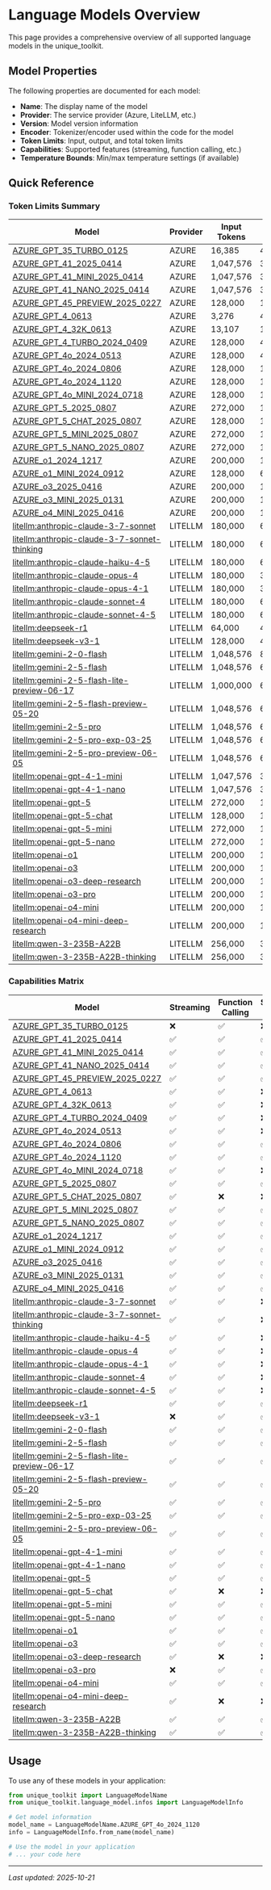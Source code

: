 # Language Models Overview

This page provides a comprehensive overview of all supported language models in the unique_toolkit.

## Model Properties

The following properties are documented for each model:

- **Name**: The display name of the model
- **Provider**: The service provider (Azure, LiteLLM, etc.)
- **Version**: Model version information
- **Encoder**: Tokenizer/encoder used within the code for the model
- **Token Limits**: Input, output, and total token limits
- **Capabilities**: Supported features (streaming, function calling, etc.)
- **Temperature Bounds**: Min/max temperature settings (if available)

## Quick Reference

### Token Limits Summary

| Model | Provider | Input Tokens | Output Tokens | Total Tokens |
|-------|----------|--------------|---------------|--------------|
| [AZURE_GPT_35_TURBO_0125](models/model_AZURE_GPT_35_TURBO_0125.md) | AZURE | 16,385 | 4,096 | 20,481 |
| [AZURE_GPT_41_2025_0414](models/model_AZURE_GPT_41_2025_0414.md) | AZURE | 1,047,576 | 32,768 | 1,080,344 |
| [AZURE_GPT_41_MINI_2025_0414](models/model_AZURE_GPT_41_MINI_2025_0414.md) | AZURE | 1,047,576 | 32,768 | 1,080,344 |
| [AZURE_GPT_41_NANO_2025_0414](models/model_AZURE_GPT_41_NANO_2025_0414.md) | AZURE | 1,047,576 | 32,768 | 1,080,344 |
| [AZURE_GPT_45_PREVIEW_2025_0227](models/model_AZURE_GPT_45_PREVIEW_2025_0227.md) | AZURE | 128,000 | 16,384 | 144,384 |
| [AZURE_GPT_4_0613](models/model_AZURE_GPT_4_0613.md) | AZURE | 3,276 | 4,915 | 8,191 |
| [AZURE_GPT_4_32K_0613](models/model_AZURE_GPT_4_32K_0613.md) | AZURE | 13,107 | 19,660 | 32,767 |
| [AZURE_GPT_4_TURBO_2024_0409](models/model_AZURE_GPT_4_TURBO_2024_0409.md) | AZURE | 128,000 | 4,096 | 132,096 |
| [AZURE_GPT_4o_2024_0513](models/model_AZURE_GPT_4o_2024_0513.md) | AZURE | 128,000 | 4,096 | 132,096 |
| [AZURE_GPT_4o_2024_0806](models/model_AZURE_GPT_4o_2024_0806.md) | AZURE | 128,000 | 16,384 | 144,384 |
| [AZURE_GPT_4o_2024_1120](models/model_AZURE_GPT_4o_2024_1120.md) | AZURE | 128,000 | 16,384 | 144,384 |
| [AZURE_GPT_4o_MINI_2024_0718](models/model_AZURE_GPT_4o_MINI_2024_0718.md) | AZURE | 128,000 | 16,384 | 144,384 |
| [AZURE_GPT_5_2025_0807](models/model_AZURE_GPT_5_2025_0807.md) | AZURE | 272,000 | 128,000 | 400,000 |
| [AZURE_GPT_5_CHAT_2025_0807](models/model_AZURE_GPT_5_CHAT_2025_0807.md) | AZURE | 128,000 | 16,384 | 144,384 |
| [AZURE_GPT_5_MINI_2025_0807](models/model_AZURE_GPT_5_MINI_2025_0807.md) | AZURE | 272,000 | 128,000 | 400,000 |
| [AZURE_GPT_5_NANO_2025_0807](models/model_AZURE_GPT_5_NANO_2025_0807.md) | AZURE | 272,000 | 128,000 | 400,000 |
| [AZURE_o1_2024_1217](models/model_AZURE_o1_2024_1217.md) | AZURE | 200,000 | 100,000 | 300,000 |
| [AZURE_o1_MINI_2024_0912](models/model_AZURE_o1_MINI_2024_0912.md) | AZURE | 128,000 | 65,536 | 193,536 |
| [AZURE_o3_2025_0416](models/model_AZURE_o3_2025_0416.md) | AZURE | 200,000 | 100,000 | 300,000 |
| [AZURE_o3_MINI_2025_0131](models/model_AZURE_o3_MINI_2025_0131.md) | AZURE | 200,000 | 100,000 | 300,000 |
| [AZURE_o4_MINI_2025_0416](models/model_AZURE_o4_MINI_2025_0416.md) | AZURE | 200,000 | 100,000 | 300,000 |
| [litellm:anthropic-claude-3-7-sonnet](models/model_litellm:anthropic-claude-3-7-sonnet.md) | LITELLM | 180,000 | 64,000 | 244,000 |
| [litellm:anthropic-claude-3-7-sonnet-thinking](models/model_litellm:anthropic-claude-3-7-sonnet-thinking.md) | LITELLM | 180,000 | 64,000 | 244,000 |
| [litellm:anthropic-claude-haiku-4-5](models/model_litellm:anthropic-claude-haiku-4-5.md) | LITELLM | 180,000 | 64,000 | 244,000 |
| [litellm:anthropic-claude-opus-4](models/model_litellm:anthropic-claude-opus-4.md) | LITELLM | 180,000 | 32,000 | 212,000 |
| [litellm:anthropic-claude-opus-4-1](models/model_litellm:anthropic-claude-opus-4-1.md) | LITELLM | 180,000 | 32,000 | 212,000 |
| [litellm:anthropic-claude-sonnet-4](models/model_litellm:anthropic-claude-sonnet-4.md) | LITELLM | 180,000 | 64,000 | 244,000 |
| [litellm:anthropic-claude-sonnet-4-5](models/model_litellm:anthropic-claude-sonnet-4-5.md) | LITELLM | 180,000 | 64,000 | 244,000 |
| [litellm:deepseek-r1](models/model_litellm:deepseek-r1.md) | LITELLM | 64,000 | 4,000 | 68,000 |
| [litellm:deepseek-v3-1](models/model_litellm:deepseek-v3-1.md) | LITELLM | 128,000 | 4,000 | 132,000 |
| [litellm:gemini-2-0-flash](models/model_litellm:gemini-2-0-flash.md) | LITELLM | 1,048,576 | 8,192 | 1,056,768 |
| [litellm:gemini-2-5-flash](models/model_litellm:gemini-2-5-flash.md) | LITELLM | 1,048,576 | 65,536 | 1,114,112 |
| [litellm:gemini-2-5-flash-lite-preview-06-17](models/model_litellm:gemini-2-5-flash-lite-preview-06-17.md) | LITELLM | 1,000,000 | 64,000 | 1,064,000 |
| [litellm:gemini-2-5-flash-preview-05-20](models/model_litellm:gemini-2-5-flash-preview-05-20.md) | LITELLM | 1,048,576 | 65,536 | 1,114,112 |
| [litellm:gemini-2-5-pro](models/model_litellm:gemini-2-5-pro.md) | LITELLM | 1,048,576 | 65,536 | 1,114,112 |
| [litellm:gemini-2-5-pro-exp-03-25](models/model_litellm:gemini-2-5-pro-exp-03-25.md) | LITELLM | 1,048,576 | 65,536 | 1,114,112 |
| [litellm:gemini-2-5-pro-preview-06-05](models/model_litellm:gemini-2-5-pro-preview-06-05.md) | LITELLM | 1,048,576 | 65,536 | 1,114,112 |
| [litellm:openai-gpt-4-1-mini](models/model_litellm:openai-gpt-4-1-mini.md) | LITELLM | 1,047,576 | 32,768 | 1,080,344 |
| [litellm:openai-gpt-4-1-nano](models/model_litellm:openai-gpt-4-1-nano.md) | LITELLM | 1,047,576 | 32,768 | 1,080,344 |
| [litellm:openai-gpt-5](models/model_litellm:openai-gpt-5.md) | LITELLM | 272,000 | 128,000 | 400,000 |
| [litellm:openai-gpt-5-chat](models/model_litellm:openai-gpt-5-chat.md) | LITELLM | 128,000 | 16,384 | 144,384 |
| [litellm:openai-gpt-5-mini](models/model_litellm:openai-gpt-5-mini.md) | LITELLM | 272,000 | 128,000 | 400,000 |
| [litellm:openai-gpt-5-nano](models/model_litellm:openai-gpt-5-nano.md) | LITELLM | 272,000 | 128,000 | 400,000 |
| [litellm:openai-o1](models/model_litellm:openai-o1.md) | LITELLM | 200,000 | 100,000 | 300,000 |
| [litellm:openai-o3](models/model_litellm:openai-o3.md) | LITELLM | 200,000 | 100,000 | 300,000 |
| [litellm:openai-o3-deep-research](models/model_litellm:openai-o3-deep-research.md) | LITELLM | 200,000 | 100,000 | 300,000 |
| [litellm:openai-o3-pro](models/model_litellm:openai-o3-pro.md) | LITELLM | 200,000 | 100,000 | 300,000 |
| [litellm:openai-o4-mini](models/model_litellm:openai-o4-mini.md) | LITELLM | 200,000 | 100,000 | 300,000 |
| [litellm:openai-o4-mini-deep-research](models/model_litellm:openai-o4-mini-deep-research.md) | LITELLM | 200,000 | 100,000 | 300,000 |
| [litellm:qwen-3-235B-A22B](models/model_litellm:qwen-3-235B-A22B.md) | LITELLM | 256,000 | 32,768 | 288,768 |
| [litellm:qwen-3-235B-A22B-thinking](models/model_litellm:qwen-3-235B-A22B-thinking.md) | LITELLM | 256,000 | 32,768 | 288,768 |

### Capabilities Matrix

| Model | Streaming | Function Calling | Structured Output | Reasoning |
|-------|-----------|------------------|-------------------|-----------|
| [AZURE_GPT_35_TURBO_0125](models/model_AZURE_GPT_35_TURBO_0125.md) | ❌ | ✅ | ❌ | ❌ |
| [AZURE_GPT_41_2025_0414](models/model_AZURE_GPT_41_2025_0414.md) | ✅ | ✅ | ✅ | ❌ |
| [AZURE_GPT_41_MINI_2025_0414](models/model_AZURE_GPT_41_MINI_2025_0414.md) | ✅ | ✅ | ✅ | ❌ |
| [AZURE_GPT_41_NANO_2025_0414](models/model_AZURE_GPT_41_NANO_2025_0414.md) | ✅ | ✅ | ✅ | ❌ |
| [AZURE_GPT_45_PREVIEW_2025_0227](models/model_AZURE_GPT_45_PREVIEW_2025_0227.md) | ✅ | ✅ | ✅ | ❌ |
| [AZURE_GPT_4_0613](models/model_AZURE_GPT_4_0613.md) | ✅ | ✅ | ❌ | ❌ |
| [AZURE_GPT_4_32K_0613](models/model_AZURE_GPT_4_32K_0613.md) | ✅ | ✅ | ❌ | ❌ |
| [AZURE_GPT_4_TURBO_2024_0409](models/model_AZURE_GPT_4_TURBO_2024_0409.md) | ✅ | ✅ | ❌ | ❌ |
| [AZURE_GPT_4o_2024_0513](models/model_AZURE_GPT_4o_2024_0513.md) | ✅ | ✅ | ❌ | ❌ |
| [AZURE_GPT_4o_2024_0806](models/model_AZURE_GPT_4o_2024_0806.md) | ✅ | ✅ | ✅ | ❌ |
| [AZURE_GPT_4o_2024_1120](models/model_AZURE_GPT_4o_2024_1120.md) | ✅ | ✅ | ✅ | ❌ |
| [AZURE_GPT_4o_MINI_2024_0718](models/model_AZURE_GPT_4o_MINI_2024_0718.md) | ✅ | ✅ | ❌ | ❌ |
| [AZURE_GPT_5_2025_0807](models/model_AZURE_GPT_5_2025_0807.md) | ✅ | ✅ | ✅ | ✅ |
| [AZURE_GPT_5_CHAT_2025_0807](models/model_AZURE_GPT_5_CHAT_2025_0807.md) | ✅ | ❌ | ❌ | ❌ |
| [AZURE_GPT_5_MINI_2025_0807](models/model_AZURE_GPT_5_MINI_2025_0807.md) | ✅ | ✅ | ✅ | ✅ |
| [AZURE_GPT_5_NANO_2025_0807](models/model_AZURE_GPT_5_NANO_2025_0807.md) | ✅ | ✅ | ✅ | ✅ |
| [AZURE_o1_2024_1217](models/model_AZURE_o1_2024_1217.md) | ✅ | ✅ | ✅ | ✅ |
| [AZURE_o1_MINI_2024_0912](models/model_AZURE_o1_MINI_2024_0912.md) | ✅ | ✅ | ✅ | ✅ |
| [AZURE_o3_2025_0416](models/model_AZURE_o3_2025_0416.md) | ✅ | ✅ | ✅ | ✅ |
| [AZURE_o3_MINI_2025_0131](models/model_AZURE_o3_MINI_2025_0131.md) | ✅ | ✅ | ✅ | ✅ |
| [AZURE_o4_MINI_2025_0416](models/model_AZURE_o4_MINI_2025_0416.md) | ✅ | ✅ | ✅ | ✅ |
| [litellm:anthropic-claude-3-7-sonnet](models/model_litellm:anthropic-claude-3-7-sonnet.md) | ✅ | ✅ | ❌ | ❌ |
| [litellm:anthropic-claude-3-7-sonnet-thinking](models/model_litellm:anthropic-claude-3-7-sonnet-thinking.md) | ✅ | ✅ | ❌ | ✅ |
| [litellm:anthropic-claude-haiku-4-5](models/model_litellm:anthropic-claude-haiku-4-5.md) | ✅ | ✅ | ❌ | ✅ |
| [litellm:anthropic-claude-opus-4](models/model_litellm:anthropic-claude-opus-4.md) | ✅ | ✅ | ❌ | ✅ |
| [litellm:anthropic-claude-opus-4-1](models/model_litellm:anthropic-claude-opus-4-1.md) | ✅ | ✅ | ❌ | ✅ |
| [litellm:anthropic-claude-sonnet-4](models/model_litellm:anthropic-claude-sonnet-4.md) | ✅ | ✅ | ❌ | ✅ |
| [litellm:anthropic-claude-sonnet-4-5](models/model_litellm:anthropic-claude-sonnet-4-5.md) | ✅ | ✅ | ❌ | ✅ |
| [litellm:deepseek-r1](models/model_litellm:deepseek-r1.md) | ✅ | ✅ | ✅ | ✅ |
| [litellm:deepseek-v3-1](models/model_litellm:deepseek-v3-1.md) | ❌ | ✅ | ✅ | ✅ |
| [litellm:gemini-2-0-flash](models/model_litellm:gemini-2-0-flash.md) | ✅ | ✅ | ✅ | ✅ |
| [litellm:gemini-2-5-flash](models/model_litellm:gemini-2-5-flash.md) | ✅ | ✅ | ✅ | ✅ |
| [litellm:gemini-2-5-flash-lite-preview-06-17](models/model_litellm:gemini-2-5-flash-lite-preview-06-17.md) | ✅ | ✅ | ✅ | ✅ |
| [litellm:gemini-2-5-flash-preview-05-20](models/model_litellm:gemini-2-5-flash-preview-05-20.md) | ✅ | ✅ | ✅ | ✅ |
| [litellm:gemini-2-5-pro](models/model_litellm:gemini-2-5-pro.md) | ✅ | ✅ | ✅ | ✅ |
| [litellm:gemini-2-5-pro-exp-03-25](models/model_litellm:gemini-2-5-pro-exp-03-25.md) | ✅ | ✅ | ✅ | ✅ |
| [litellm:gemini-2-5-pro-preview-06-05](models/model_litellm:gemini-2-5-pro-preview-06-05.md) | ✅ | ✅ | ✅ | ✅ |
| [litellm:openai-gpt-4-1-mini](models/model_litellm:openai-gpt-4-1-mini.md) | ✅ | ✅ | ✅ | ❌ |
| [litellm:openai-gpt-4-1-nano](models/model_litellm:openai-gpt-4-1-nano.md) | ✅ | ✅ | ✅ | ❌ |
| [litellm:openai-gpt-5](models/model_litellm:openai-gpt-5.md) | ✅ | ✅ | ✅ | ✅ |
| [litellm:openai-gpt-5-chat](models/model_litellm:openai-gpt-5-chat.md) | ✅ | ❌ | ❌ | ❌ |
| [litellm:openai-gpt-5-mini](models/model_litellm:openai-gpt-5-mini.md) | ✅ | ✅ | ✅ | ✅ |
| [litellm:openai-gpt-5-nano](models/model_litellm:openai-gpt-5-nano.md) | ✅ | ✅ | ✅ | ✅ |
| [litellm:openai-o1](models/model_litellm:openai-o1.md) | ✅ | ✅ | ✅ | ✅ |
| [litellm:openai-o3](models/model_litellm:openai-o3.md) | ✅ | ✅ | ✅ | ✅ |
| [litellm:openai-o3-deep-research](models/model_litellm:openai-o3-deep-research.md) | ✅ | ❌ | ❌ | ❌ |
| [litellm:openai-o3-pro](models/model_litellm:openai-o3-pro.md) | ❌ | ✅ | ✅ | ✅ |
| [litellm:openai-o4-mini](models/model_litellm:openai-o4-mini.md) | ✅ | ✅ | ✅ | ❌ |
| [litellm:openai-o4-mini-deep-research](models/model_litellm:openai-o4-mini-deep-research.md) | ✅ | ❌ | ❌ | ❌ |
| [litellm:qwen-3-235B-A22B](models/model_litellm:qwen-3-235B-A22B.md) | ✅ | ✅ | ✅ | ✅ |
| [litellm:qwen-3-235B-A22B-thinking](models/model_litellm:qwen-3-235B-A22B-thinking.md) | ✅ | ✅ | ✅ | ✅ |
## Usage

To use any of these models in your application:

```python
from unique_toolkit import LanguageModelName
from unique_toolkit.language_model.infos import LanguageModelInfo

# Get model information
model_name = LanguageModelName.AZURE_GPT_4o_2024_1120
info = LanguageModelInfo.from_name(model_name)

# Use the model in your application
# ... your code here
```

---

*Last updated: 2025-10-21*